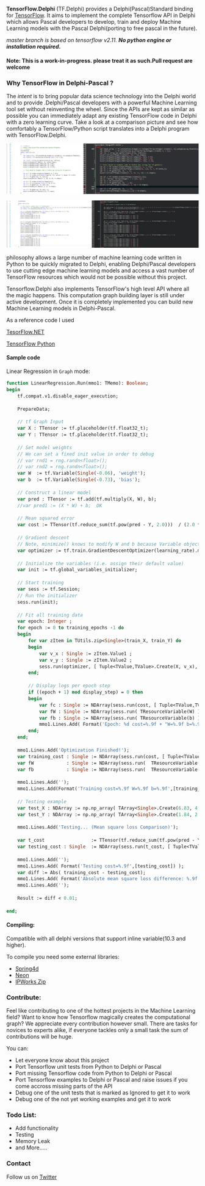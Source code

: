 **TensorFlow.Delphi** (TF.Delphi) provides a Delphi(Pascal)Standard binding for [TensorFlow](https://www.tensorflow.org/). It aims to implement the complete Tensorflow API in Delphi which allows Pascal developers to develop, train and deploy Machine Learning models with the Pascal Delphi(porting to free pascal in the future).

*master branch is based on tensorflow v2.11.* ***No python engine or installation required*.**



#### Note: This is a work-in-progress. please treat it as such.Pull request are welcome

### Why TensorFlow in Delphi-Pascal ?

The *intent* is to bring popular data science technology into the Delphi world and to provide .Delphi/Pascal developers with a powerful Machine Learning tool set without reinventing the wheel. Since the APIs are kept as similar as possible you can immediately adapt any existing TensorFlow code in Delphi with a zero learning curve. Take a look at a comparison picture and see how comfortably a TensorFlow/Python script translates into a Delphi program with TensorFlow.Delphi.

![csharp vs pacal](https://github.com/Pigrecos/TensorFlow.Delphi/blob/main/src/lib/img/Gather.png)

![](https://github.com/Pigrecos/TensorFlow.Delphi/blob/main/src/lib/img/Slice.png)

philosophy allows a large number of machine learning code written in Python to be quickly migrated to Delphi, enabling Delphi/Pascal developers to use cutting edge machine learning models and access a vast number of TensorFlow resources which would not be possible without this project.

Tensorflow.Delphi also implements TensorFlow's high level API where all the magic happens. This computation graph building layer is still under active development. Once it is completely implemented you can build new Machine Learning models in Delphi-Pascal.

As a reference code I used 

[TesorFlow.NET](https://github.com/SciSharp/TensorFlow.NET)

[TensorFlow Python](https://github.com/tensorflow/tensorflow/tree/master/tensorflow/python)



#### Sample code



Linear Regression in `Graph` mode:

```pascal
function LinearRegression.Run(mmo1: TMemo): Boolean;
begin
    tf.compat.v1.disable_eager_execution;

    PrepareData;

    // tf Graph Input
    var X : TTensor := tf.placeholder(tf.float32_t);
    var Y : TTensor := tf.placeholder(tf.float32_t);

    // Set model weights
    // We can set a fixed init value in order to debug
    // var rnd1 = rng.randn<float>();
    // var rnd2 = rng.randn<float>();
    var W  := tf.Variable(Single(-0.06), 'weight');
    var b  := tf.Variable(Single(-0.73), 'bias');

    // Construct a linear model
    var pred : TTensor := tf.add(tf.multiply(X, W), b);
    //var pred1 := (X * W) + b;  OK

    // Mean squared error
    var cost := TTensor(tf.reduce_sum(tf.pow(pred - Y, 2.0)))  / (2.0 * n_samples) ;

    // Gradient descent
    // Note, minimize() knows to modify W and b because Variable objects are trainable=True by default
    var optimizer := tf.train.GradientDescentOptimizer(learning_rate).minimize(cost);

    // Initialize the variables (i.e. assign their default value)
    var init := tf.global_variables_initializer;

    // Start training
    var sess := tf.Session;
    // Run the initializer
    sess.run(init);

    // Fit all training data
    var epoch: Integer ;
    for epoch := 0 to training_epochs -1 do
    begin
        for var zItem in TUtils.zip<Single>(train_X, train_Y) do
        begin
            var v_x : Single := zItem.Value1 ;
            var v_y : Single := zItem.Value2 ;
            sess.run(optimizer, [ Tuple<TValue,TValue>.Create(X, v_x), Tuple<TValue,TValue>.Create(Y, v_y) ]);
        end;

        // Display logs per epoch step
        if ((epoch + 1) mod display_step) = 0 then
        begin
            var fc : Single := NDArray(sess.run(cost, [ Tuple<TValue,TValue>.Create(X, train_X), Tuple<TValue,TValue>.Create(Y, train_Y) ]));
            var fW : Single := NDArray(sess.run( TResourceVariable(W) ));
            var fb : Single := NDArray(sess.run( TResourceVariable(b) ));
            mmo1.Lines.Add( Format('Epoch: %d cost=%.9f + "W=%.9f b=%.9f"',[epoch + 1,fc, fW,fb]) );
        end;
    end;

    mmo1.Lines.Add('Optimization Finished!');
    var training_cost : Single := NDArray(sess.run(cost, [ Tuple<TValue,TValue>.Create(X, train_X), Tuple<TValue,TValue>.Create(Y, train_Y) ]));
    var fW            : Single := NDArray(sess.run(  TResourceVariable(W) ));
    var fb            : Single := NDArray(sess.run(  TResourceVariable(b) ));

    mmo1.Lines.Add('');
    mmo1.Lines.Add(Format('Training cost=%.9f W=%.9f b=%.9f',[training_cost, fW, fb]));

    // Testing example
    var test_X : NDArray := np.np_array( TArray<Single>.Create(6.83, 4.668, 8.9, 7.91, 5.7, 8.7, 3.1, 2.1) );
    var test_Y : NDArray := np.np_array( TArray<Single>.Create(1.84, 2.273, 3.2, 2.831, 2.92, 3.24, 1.35, 1.03) );

    mmo1.Lines.Add('Testing... (Mean square loss Comparison)');

    var t_cost                 := TTensor(tf.reduce_sum(tf.pow(pred - Y, 2.0)))  / (2.0 * test_X.shape[0]) ;
    var testing_cost : Single  := NDArray(sess.run(t_cost, [ Tuple<TValue,TValue>.Create(X, test_X), Tuple<TValue,TValue>.Create(Y, test_Y) ]));

    mmo1.Lines.Add('');
    mmo1.Lines.Add( Format('Testing cost=%.9f',[testing_cost]) );
    var diff := Abs( training_cost - testing_cost);
    mmo1.Lines.Add( Format('Absolute mean square loss difference: %.9f',[diff]) );
    mmo1.Lines.Add('');

    Result := diff < 0.01;

end;
```

#### Compiling:

Compatible with all delphi versions that support inline variable(10.3 and higher).

To compile you need some external libraries:

-  [Spring4d](https://bitbucket.org/sglienke/spring4d/src/master/) 
-  [Neon](https://github.com/paolo-rossi/delphi-neon) 
-  [IPWorks Zip](https://www.nsoftware.com/ipworks/zip/download.aspx) 

### Contribute:

Feel like contributing to one of the hottest projects in the Machine Learning field? Want to know how Tensorflow magically creates the computational graph? We appreciate every contribution however small. There are tasks for novices to experts alike, if everyone tackles only a small task the sum of contributions will be huge.

You can:
* Let everyone know about this project
* Port Tensorflow unit tests from Python to Delphi or Pascal
* Port missing Tensorflow code from Python to  Delphi or Pascal
* Port Tensorflow examples to Delphi or Pascal and raise issues if you come accross missing parts of the API
* Debug one of the unit tests that is marked as Ignored to get it to work
* Debug one of the not yet working examples and get it to work

### Todo List:

- Add functionality
- Testing
- Memory Leak
- and More..... 

### Contact

Follow us on [Twitter](https://twitter.com/Marte0016)

